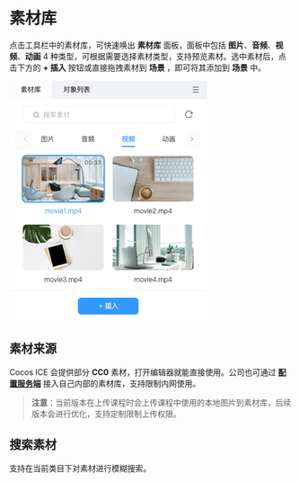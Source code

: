 # 素材库

点击工具栏中的素材库，可快速唤出 **素材库** 面板，面板中包括 **图片**、**音频**、**视频**、**动画** 4 种类型，可根据需要选择素材类型，支持预览素材。选中素材后，点击下方的 **+ 插入** 按钮或直接拖拽素材到 **场景** ，即可将其添加到 **场景** 中。

![素材库](../img/video_mode_material.png)

## 素材来源

Cocos ICE 会提供部分 **CC0** 素材，打开编辑器就能直接使用。公司也可通过 [**配置服务端**](../developer/configure/server/index.md) 接入自己内部的素材库，支持限制内网使用。

> **注意**：当前版本在上传课程时会上传课程中使用的本地图片到素材库，后续版本会进行优化，支持定制限制上传权限。

## 搜索素材

支持在当前类目下对素材进行模糊搜索。
